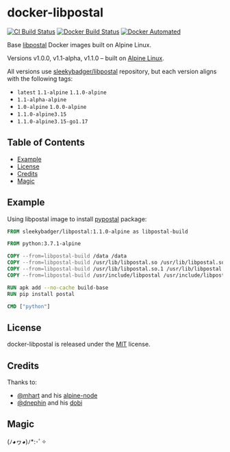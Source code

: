 # docker-libpostal

[![CI Build Status](https://travis-ci.org/danger/danger-js.svg?branch=master)](https://travis-ci.org/danger/danger-js)
[![Docker Build Status](https://img.shields.io/docker/build/sleekybadger/libpostal.svg)](https://hub.docker.com/r/sleekybadger/libpostal/)
[![Docker Automated](https://img.shields.io/docker/automated/sleekybadger/libpostal.svg)](https://hub.docker.com/r/sleekybadger/libpostal/)


Base [libpostal](https://github.com/openvenues/libpostal) Docker images built on Alpine Linux.

Versions v1.0.0, v1.1-alpha, v1.1.0 – built on [Alpine Linux](https://alpinelinux.org).

All versions use [sleekybadger/libpostal](https://hub.docker.com/r/sleekybadger/libpostal) repository,
but each version aligns with the following tags:

* `latest` `1.1-alpine` `1.1.0-alpine`
* `1.1-alpha-alpine`
* `1.0-alpine` `1.0.0-alpine`
* `1.1.0-alpine3.15`
* `1.1.0-alpine3.15-go1.17`

## Table of Contents

- [Example](#example)
- [License](#license)
- [Credits](#credits)
- [Magic](#magic)

## Example

Using libpostal image to install [pypostal](https://github.com/openvenues/pypostal) package:

```Dockerfile
FROM sleekybadger/libpostal:1.1.0-alpine as libpostal-build

FROM python:3.7.1-alpine

COPY --from=libpostal-build /data /data
COPY --from=libpostal-build /usr/lib/libpostal.so /usr/lib/libpostal.so
COPY --from=libpostal-build /usr/lib/libpostal.so.1 /usr/lib/libpostal.so.1
COPY --from=libpostal-build /usr/include/libpostal /usr/include/libpostal

RUN apk add --no-cache build-base
RUN pip install postal

CMD ["python"]
```

## License

docker-libpostal is released under the [MIT](https://opensource.org/licenses/MIT) license.

## Credits

Thanks to:

* [@mhart](https://github.com/mhart) and his [alpine-node](https://github.com/mhart/alpine-node)
* [@dnephin](https://github.com/dnephin) and his [dobi](https://github.com/dnephin/dobi)

## Magic

(ﾉ◕ヮ◕)ﾉ*:･ﾟ✧
